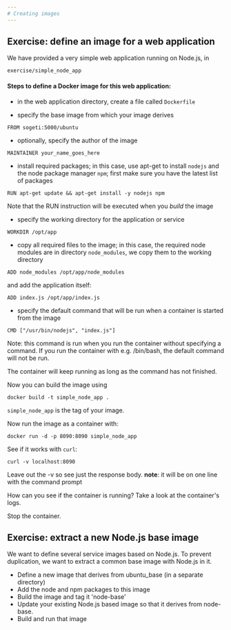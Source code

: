 ```yaml
---
# Creating images
---
```


## Exercise: define an image for a web application

We have provided a very simple web application running on Node.js, in

```
exercise/simple_node_app
```

#### Steps to define a Docker image for this web application:

- in the web application directory, create a file called `Dockerfile`

- specify the base image from which your image derives

```
FROM sogeti:5000/ubuntu
```

- optionally, specify the author of the image

```
MAINTAINER your_name_goes_here
```

- install required packages; in this case, 
use apt-get to install `nodejs` and the node package manager `npm`;
first make sure you have the latest list of packages

```
RUN apt-get update && apt-get install -y nodejs npm
```

Note that the RUN instruction will be executed when you _build_ the image

- specify the working directory for the application or service

```
WORKDIR /opt/app
```

- copy all required files to the image; in this case, the required node
  modules are in directory `node_modules`, we copy them to the working
directory

```
ADD node_modules /opt/app/node_modules
```

and add the application itself:

```
ADD index.js /opt/app/index.js
```

- specify the default command that will be run when a container is started from the
  image

```
CMD ["/usr/bin/nodejs", "index.js"]
```

Note: this command is run when you run the container without specifying
a command. If you run the container with e.g. /bin/bash, the default
command will not be run.

The container will keep running as long as the command has not finished.

Now you can build the image using 

```
docker build -t simple_node_app .
```

`simple_node_app` is the tag of your image.

Now run the image as a container with:

```
docker run -d -p 8090:8090 simple_node_app
```

See if it works with `curl`:

```
curl -v localhost:8090
```

Leave out the -v so see just the response body. 
**note**:  it will be on one line with the command prompt

How can you see if the container is running? Take a look at the
container's logs.

Stop the container.

## Exercise: extract a new Node.js base image

We want to define several service images based on Node.js. To prevent
duplication, we want to extract a common base image with Node.js in it.

- Define a new image that derives from ubuntu_base
  (in a separate directory)
- Add the node and npm packages to this image
- Build the image and tag it 'node-base'
- Update your existing Node.js based image so that it derives from
  node-base.
- Build and run that image



